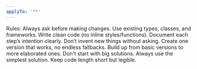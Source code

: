 ```yaml
---
applyTo: '**'
---
```

Rules: 
Always ask before making changes. 
Use existing types, classes, and frameworks. 
Write clean code (no inline styles/functions). 
Document each step’s intention clearly. 
Don’t invent new things without asking.
Create one version that works, no endless fallbacks.
Build up from basic versions to more elaborated ones. 
Don't start with big solutions.
Always use the simplest solution.
Keep code length short but legible.
